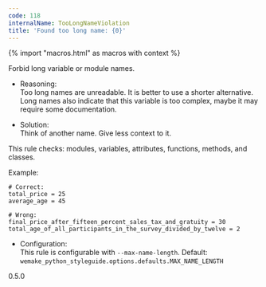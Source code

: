 ```yaml
---
code: 118
internalName: TooLongNameViolation
title: 'Found too long name: {0}'
---
```


{% import "macros.html" as macros with context %}

Forbid long variable or module names.

  - Reasoning:  
    Too long names are unreadable. It is better to use a shorter
    alternative. Long names also indicate that this variable is too
    complex, maybe it may require some documentation.

  - Solution:  
    Think of another name. Give less context to it.

This rule checks: modules, variables, attributes, functions, methods,
and classes.

Example:

    # Correct:
    total_price = 25
    average_age = 45
    
    # Wrong:
    final_price_after_fifteen_percent_sales_tax_and_gratuity = 30
    total_age_of_all_participants_in_the_survey_divided_by_twelve = 2

  - Configuration:  
    This rule is configurable with `--max-name-length`. Default:
    `wemake_python_styleguide.options.defaults.MAX_NAME_LENGTH`

<div class="versionadded">

0.5.0

</div>